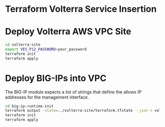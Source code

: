 # Terraform Volterra Service Insertion

# Deploy Volterra AWS VPC Site

```bash
cd volterra-site
export VES_P12_PASSWORD=your_password
terraform init
terraform apply
```

# Deploy BIG-IPs into VPC

The BIG-IP module expects a list of strings that define the allows IP addresses for the management interface.

```bash
cd big-ip-runtime-init
terraform output -state=../volterra-site/terraform.tfstate --json > volterra-site.auto.tfvars.json
terraform init
terraform apply
```
